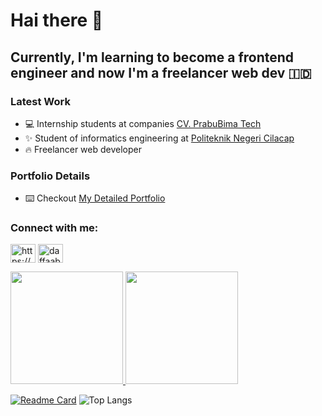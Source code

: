 # Hai there 👋

## Currently, I'm learning to become a frontend engineer and now I'm a freelancer web dev 🇮🇩

### Latest Work

- 💻 Internship students at companies [CV. PrabuBima Tech](https://sevima.com/)
- ✨ Student of informatics engineering at [Politeknik Negeri Cilacap](https://www.instagram.com/pncofficials/)
- 🔥 Freelancer web developer

### Portfolio Details
- ⌨️ Checkout [My Detailed Portfolio](https://daffa-portofolio.000webhostapp.com/) 

<h3 align="left">Connect with me:</h3>
<p align="left">
<a href="https://linkedin.com/in/https://www.linkedin.com/in/daffa-budi-prasetya-b01089219/" target="blank"><img align="center" src="https://raw.githubusercontent.com/rahuldkjain/github-profile-readme-generator/master/src/images/icons/Social/linked-in-alt.svg" alt="https://www.linkedin.com/in/daffa-budi-prasetya-b01089219/" height="30" width="40" /></a>
<a href="https://instagram.com/daffaabp" target="blank"><img align="center" src="https://raw.githubusercontent.com/rahuldkjain/github-profile-readme-generator/master/src/images/icons/Social/instagram.svg" alt="daffaabp" height="30" width="40" /></a>
</p>

<p align="left">
<a href="https://github.com/daffaabp">
  <img height="180em" src="https://github-readme-stats-eight-theta.vercel.app/api?username=daffaabp&show_icons=true&theme=algolia&include_all_commits=true&count_private=true"/>
  <img height="180em" src="https://github-readme-stats-eight-theta.vercel.app/api/top-langs/?username=daffaabp&layout=compact&langs_count=8&theme=algolia"/>
</a>
</p>

[![Readme Card](https://github-readme-stats.vercel.app/api/pin/?username=daffaabp&repo=github-readme-stats)](https://github.com/daffaabp/github-readme-stats)
![Top Langs](https://github-readme-stats.vercel.app/api/top-langs/?username=daffaabp&hide_progress=true&layout=compact&langs_count=8&theme=algolia")
